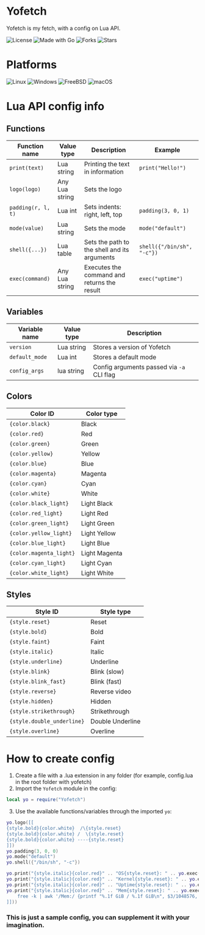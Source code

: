 # Yofetch
Yofetch is my fetch, with a config on Lua API.

![License](https://img.shields.io/github/license/TheMomer/yofetch?style=for-the-badge)
![Made with Go](https://img.shields.io/badge/Made%20with-Go-blue?style=for-the-badge&logo=go)
![Forks](https://img.shields.io/github/forks/TheMomer/yofetch?style=for-the-badge)
![Stars](https://img.shields.io/github/stars/TheMomer/yofetch?style=for-the-badge)

# Platforms

![Linux](https://img.shields.io/badge/Linux-FCC624?style=for-the-badge&logo=linux&logoColor=black)
![Windows](https://custom-icon-badges.demolab.com/badge/Windows%2010-0033a6.svg?logo=windows10&logoColor=white&style=for-the-badge)
![FreeBSD](https://img.shields.io/badge/FreeBSD-red?style=for-the-badge&logo=freebsd)
![macOS](https://img.shields.io/badge/macOS-555555?style=for-the-badge&logo=apple&logoColor=white)

# Lua API config info

## Functions
| Function name       | Value type           | Description                                  | Example                    |
|---------------------|----------------------|----------------------------------------------|----------------------------|
| `print(text)`       | Lua string           | Printing the text in information             | `print("Hello!")`          |
| `logo(logo)`        | Any Lua string       | Sets the logo                                |                            |
| `padding(r, l, t)`  | Lua int              | Sets indents: right, left, top               | `padding(3, 0, 1)`         |
| `mode(value)`       | Lua string           | Sets the mode                                | `mode("default")`          | 
| `shell({...})`      | Lua table            | Sets the path to the shell and its arguments | `shell({"/bin/sh", "-c"})` |
| `exec(command)`     | Any Lua string       | Executes the command and returns the result  | `exec("uptime")`           |

## Variables
| Variable name        | Value type       | Description                               |
|----------------------|------------------|-------------------------------------------|
| `version`            | Lua string       | Stores a version of Yofetch               |
| `default_mode`       | Lua int          | Stores a default mode                     |
| `config_args`        | lua string       | Config arguments passed via `-a` CLI flag |

## Colors
| Color ID                | Color type     |
|-------------------------|----------------|
| `{color.black}`         | Black          |
| `{color.red}`           | Red            |
| `{color.green}`         | Green          |
| `{color.yellow}`        | Yellow         |
| `{color.blue}`          | Blue           |
| `{color.magenta}`       | Magenta        |
| `{color.cyan}`          | Cyan           |
| `{color.white}`         | White          |
| `{color.black_light}`   | Light Black    |
| `{color.red_light}`     | Light Red      |
| `{color.green_light}`   | Light Green    |
| `{color.yellow_light}`  | Light Yellow   |
| `{color.blue_light}`    | Light Blue     |
| `{color.magenta_light}` | Light Magenta  |
| `{color.cyan_light}`    | Light Cyan     |
| `{color.white_light}`   | Light White    |

## Styles
| Style ID                   | Style type         |
|----------------------------|--------------------|
| `{style.reset}`            | Reset              |
| `{style.bold}`             | Bold               |
| `{style.faint}`            | Faint              |
| `{style.italic}`           | Italic             |
| `{style.underline}`        | Underline          |
| `{style.blink}`            | Blink (slow)       |
| `{style.blink_fast}`       | Blink (fast)       |
| `{style.reverse}`          | Reverse video      |
| `{style.hidden}`           | Hidden             |
| `{style.strikethrough}`    | Strikethrough      |
| `{style.double_underline}` | Double Underline   |
| `{style.overline}`         | Overline           |


# How to create config
1) Create a file with a .lua extension in any folder (for example, config.lua in the root folder with yofetch)
2) Import the `Yofetch` module in the config:
```lua
local yo = require("Yofetch")
```
3) Use the available functions/variables through the imported `yo`:
```lua
yo.logo([[
{style.bold}{color.white}  /\{style.reset}
{style.bold}{color.white} /  \{style.reset}
{style.bold}{color.white} ----{style.reset}
]])
yo.padding(3, 0, 0)
yo.mode("default")
yo.shell({"/bin/sh", "-c"})

yo.print("{style.italic}{color.red}" .. "OS{style.reset}: " .. yo.exec(". /etc/os-release; echo $PRETTY_NAME $(uname -m)"))
yo.print("{style.italic}{color.red}" .. "Kernel{style.reset}: " .. yo.exec("echo $(uname -r)"))
yo.print("{style.italic}{color.red}" .. "Uptime{style.reset}: " .. yo.exec("echo $(uptime -p | sed 's/^up //')"))
yo.print("{style.italic}{color.red}" .. "Mem{style.reset}: " .. yo.exec([[
    free -k | awk '/Mem:/ {printf "%.1f GiB / %.1f GiB\n", $3/1048576, $2/1048576}'
]]))
```

### This is just a sample config, you can supplement it with your imagination.
